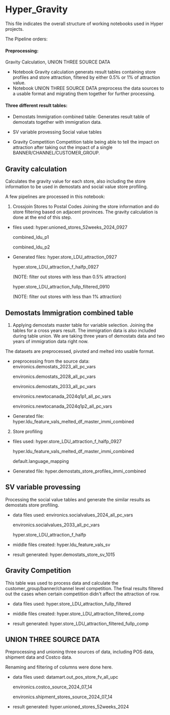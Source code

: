 # Hyper_Gravity

This file indicates the overall structure of working notebooks used in Hyper projects.

The Pipeline orders:
#### Preprocessing:

Gravity Calculation, UNION THREE SOURCE DATA
* Notebook Gravity calculation 
generats result tables containing store profiles and store attraction, filtered by either 0.5% or 1% of attraction value.
* Notebook UNION THREE SOURCE DATA 
preprocess the data sources to a usable format and migrating them together for further processing.

#### Three different result tables:

* Demostats Immigration combined table: 
Generates result table of demostats together with immigration data.

* SV variable provessing
Social value tables

* Gravity Competition
Competition table being able to tell the impact on attraction after taking out the impact of a single BANNER/CHANNEL/CUSTOMER_GROUP.

## Gravity calculation 
Calculates the gravity value for each store, also including the store information to be used in demostats and social value store profiling.

A few pipelines are processed in this notebook:
1. Crossjoin Stores to Postal Codes
Joining the store information and do store filtering based on adjacent provinces. The gravity calculation is done at the end of this step.

* files used:
    hyper.unioned_stores_52weeks_2024_0927

    combined_ldu_p1

    combined_ldu_p2

* Generated files:
    hyper.store_LDU_attraction_0927

    hyper.store_LDU_attraction_f_halfp_0927

    (NOTE: filter out stores with less than 0.5% attraction)

    hyper.store_LDU_attraction_fullp_filtered_0910

    (NOTE: filter out stores with less than 1% attraction)


## Demostats Immigration combined table

1. Applying demostats master table for variable selection. Joining the tables for a cross years result.
The immigration data is also included during table union.
We are taking three years of demostats data and two years of immigration data right now.

The datasets are preprocessed, pivoted and melted into usable format.
* preprocessing from the source data:
    environics.demostats_2023_all_pc_vars

    environics.demostats_2028_all_pc_vars
    
    environics.demostats_2033_all_pc_vars

    environics.newtocanada_2024q1p1_all_pc_vars

    environics.newtocanada_2024q1p2_all_pc_vars

* Generated file:
    hyper.ldu_feature_vals_melted_df_master_immi_combined

2. Store profiling 
* files used:
    hyper.store_LDU_attraction_f_halfp_0927

    hyper.ldu_feature_vals_melted_df_master_immi_combined

    default.language_mapping 

* Generated file:
    hyper.demostats_store_profiles_immi_combined


## SV variable provessing
Processing the social value tables and generate the similar results as demostats store profiling.

* data files used:
    environics.socialvalues_2024_all_pc_vars

    
    environics.socialvalues_2033_all_pc_vars
    
    hyper.store_LDU_attraction_f_halfp

* middle files created:
    hyper.ldu_feature_vals_sv

* result generated:
    hyper.demostats_store_sv_1015


## Gravity Competition
This table was used to process data and calculate the customer_group/banner/channel level competition.
The final results filtered out the cases when certain competition didn't affect the attraction of row.

* data files used:
    hyper.store_LDU_attraction_fullp_filtered

* middle files created:
    hyper.store_LDU_attraction_filtered_comp

* result generated:
    hyper.store_LDU_attraction_filtered_fullp_comp

## UNION THREE SOURCE DATA

Preprocessing and unioning three sources of data, including POS data, shipment data and Costco data.

Renaming and filtering of columns were done here.

* data files used:
    datamart.out_pos_store_fv_all_upc

    environics.costco_source_2024_07_14

    environics.shipment_stores_source_2024_07_14

* result generated:
 hyper.unioned_stores_52weeks_2024